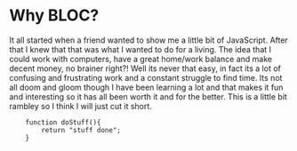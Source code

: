 # Why BLOC?

It all started when a friend wanted to show me a little bit of JavaScript. After that I knew that that was what I wanted to do for a living. The idea that I could work with computers, have a great home/work balance and make decent money, no brainer right?! Well its never that easy, in fact its a lot of confusing and frustrating work and a constant struggle to find time. Its not all doom and gloom though I have been learning a lot and that makes it fun and interesting so it has all been worth it and for the better. This is a little bit rambley so I think I will just cut it short.

```
    function doStuff(){
        return "stuff done";
    }
```
